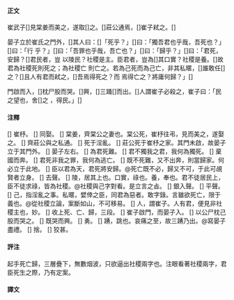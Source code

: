 #### 正文

崔武子[]見棠姜而美之，遂取[]之。[]莊公通焉，[]崔子弒之。[]

晏子立於崔氏之門外，[]其人曰：[]「死乎？」[]曰：「獨吾君也乎哉，吾死也？」[]曰：「行
乎？」[]曰：「吾罪也乎哉，吾亡也？」[]曰：「歸乎？」[]曰：「君死，安歸？[]君民者，豈
以陵民？社稷是主。臣君者，豈為[]其口實？社稷是養。[]故君為社稷死則死之；為社稷亡
則亡之。若為己死而為己亡，非其私暱，[]誰敢任[]之？[]且人有君而弒之，[]吾焉得死之？而
焉得亡之？將庸何歸？」[]

門啟而入，[]枕尸股而哭。[]興，[]三踊[]而出。[]人謂崔子必殺之，崔子曰：「民之望也，舍[]之
，得民。」[]

#### 注釋

[] 崔杼。
[] 同娶。
[] 棠姜，齊棠公之妻也。棠公死，崔杼往弔，見而美之，遂娶之。
[] 齊莊公與之私通。
[] 死于淫亂。
[] 莊公死于崔杼之家。其門未啟，故晏子立于其門外。
[] 晏子左右。
[] 為君死難。
[] 君不獨我之君，我何為獨死。
[] 棄國而奔。
[] 君死非我之罪，我何為逃亡。
[] 既不死難，又不出奔，則當歸家。何必立于此地。
[] 臣以君為天，君死將安歸。@死亡既不必，歸又不可，于此可覘賢者立身。
[] 去聲。
[] 陵，居其上也。口實，祿也。養，奉也。君不徒居民上，臣不徒求祿，皆為社稷。@社稷與己字對看。是立言之㫖。
[] 銀入聲。
[] 平聲。
[] 己，指淫亂之事。私暱，嬖倖之臣，同君為惡者。敢字錄。言雖欲死亡，限于義也。@從社稷立論，案斷如山，不可移易。
[] 人，謂崔子。人有君，便見非社稷主也，妙。
[] 收上死、亡、歸，三段。
[] 崔子啟門，而晏子入。
[] 以公尸枕己股而哭之。
[] 既哭而興。
[] 勇。
[] 踴，跳也。哀痛之至，故三踴乃出。@寫晏子盡禮。
[] 捨。
[] 狡甚。

#### 評注

起手死亡歸，三層疊下，無數烟波，只欲逼出社稷兩字也。注眼看著社稷兩字，君臣死生之際，乃有定案。


#### 譯文

